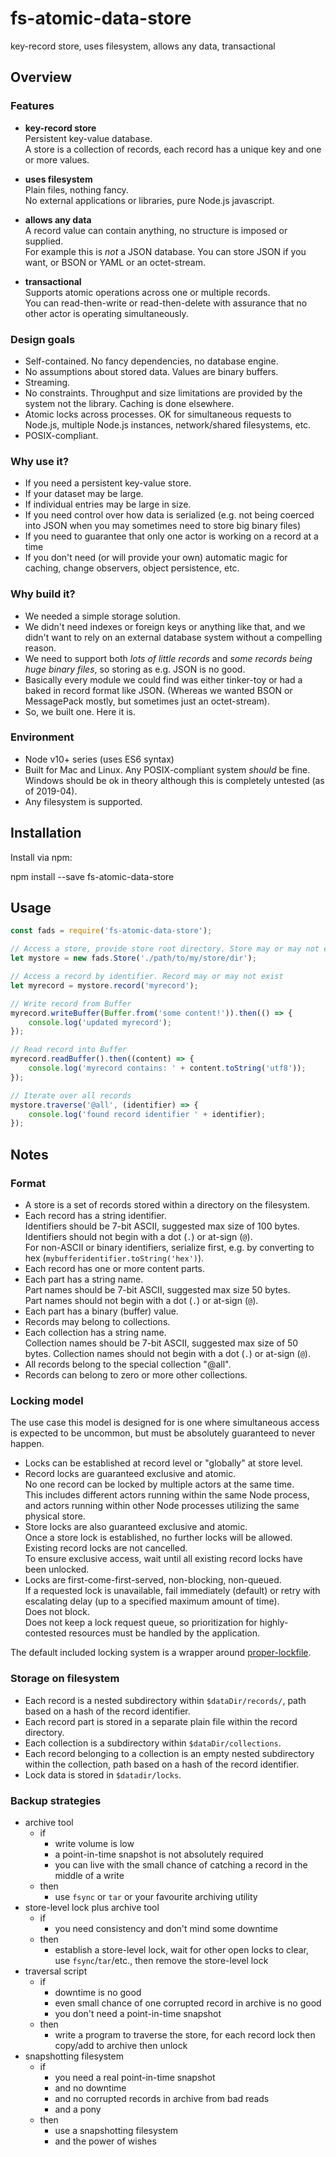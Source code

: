 # fs-atomic-data-store

key-record store, uses filesystem, allows any data, transactional

## Overview

### Features

* **key-record store**  
  Persistent key-value database.  
  A store is a collection of records, each record has a unique key and one or more values.

* **uses filesystem**    
  Plain files, nothing fancy.  
  No external applications or libraries, pure Node.js javascript.

* **allows any data**  
  A record value can contain anything, no structure is imposed or supplied.  
  For example this is _not_ a JSON database. You can store JSON if you want, or BSON or YAML or an octet-stream.

* **transactional**  
  Supports atomic operations across one or multiple records.  
  You can read-then-write or read-then-delete with assurance that no other actor is operating simultaneously.

### Design goals

* Self-contained. No fancy dependencies, no database engine.
* No assumptions about stored data. Values are binary buffers.
* Streaming.
* No constraints. Throughput and size limitations are provided by the system not the library. Caching is done elsewhere.
* Atomic locks across processes. OK for simultaneous requests to Node.js, multiple Node.js instances, network/shared filesystems, etc.
* POSIX-compliant.

### Why use it?

* If you need a persistent key-value store.
* If your dataset may be large.
* If individual entries may be large in size.
* If you need control over how data is serialized (e.g. not being coerced into JSON when you may sometimes need to store big binary files)
* If you need to guarantee that only one actor is working on a record at a time
* If you don't need (or will provide your own) automatic magic for caching, change observers, object persistence, etc.

### Why build it?

* We needed a simple storage solution.
* We didn't need indexes or foreign keys or anything like that, and we didn't want to rely on an external database system without a compelling reason.
* We need to support both *lots of little records* and *some records being huge binary files*, so storing as e.g. JSON is no good.
* Basically every module we could find was either tinker-toy or had a baked in record format like JSON. (Whereas we wanted BSON or MessagePack mostly, but sometimes just an octet-stream).
* So, we built one. Here it is.

### Environment

* Node v10+ series (uses ES6 syntax)
* Built for Mac and Linux. Any POSIX-compliant system *should* be fine. Windows should be ok in theory although this is completely untested (as of 2019-04).
* Any filesystem is supported.

## Installation

Install via npm:

 npm install --save fs-atomic-data-store

## Usage

```javascript
const fads = require('fs-atomic-data-store');

// Access a store, provide store root directory. Store may or may not exist
let mystore = new fads.Store('./path/to/my/store/dir');

// Access a record by identifier. Record may or may not exist
let myrecord = mystore.record('myrecord');

// Write record from Buffer
myrecord.writeBuffer(Buffer.from('some content!')).then(() => {
	console.log('updated myrecord');
});

// Read record into Buffer
myrecord.readBuffer().then((content) => {
	console.log('myrecord contains: ' + content.toString('utf8'));
});

// Iterate over all records
mystore.traverse('@all', (identifier) => {
	console.log('found record identifier ' + identifier);
});
```
## Notes

### Format

* A store is a set of records stored within a directory on the filesystem.
* Each record has a string identifier.  
  Identifiers should be 7-bit ASCII, suggested max size of 100 bytes.  
  Identifiers should not begin with a dot (`.`) or at-sign (`@`).  
  For non-ASCII or binary identifiers, serialize first, e.g. by converting to hex (`mybufferidentifier.toString('hex')`).
* Each record has one or more content parts.
* Each part has a string name.  
  Part names should be 7-bit ASCII, suggested max size 50 bytes.  
  Part names should not begin with a dot (`.`) or at-sign (`@`).
* Each part has a binary (buffer) value.
* Records may belong to collections.
* Each collection has a string name.  
  Collection names should be 7-bit ASCII, suggested max size of 50 bytes.
  Collection names should not begin with a dot (`.`) or at-sign (`@`).
* All records belong to the special collection "@all".
* Records can belong to zero or more other collections.

### Locking model

The use case this model is designed for is one where simultaneous access is expected to be uncommon, but must be absolutely guaranteed to never happen.

* Locks can be established at record level or "globally" at store level.
* Record locks are guaranteed exclusive and atomic.  
  No one record can be locked by multiple actors at the same time.  
  This includes different actors running within the same Node process, and actors running within other Node processes utilizing the same physical store.
* Store locks are also guaranteed exclusive and atomic.  
  Once a store lock is established, no further locks will be allowed.  
  Existing record locks are not cancelled.  
  To ensure exclusive access, wait until all existing record locks have been unlocked.
* Locks are first-come-first-served, non-blocking, non-queued.  
  If a requested lock is unavailable, fail immediately (default) or retry with escalating delay (up to a specified maximum amount of time).  
  Does not block.  
  Does not keep a lock request queue, so prioritization for highly-contested resources must be handled by the application.

The default included locking system is a wrapper around [proper-lockfile](https://www.npmjs.com/package/proper-lockfile).

### Storage on filesystem

* Each record is a nested subdirectory within `$dataDir/records/`, path based on a hash of the record identifier.
* Each record part is stored in a separate plain file within the record directory.
* Each collection is a subdirectory within `$dataDir/collections`.
* Each record belonging to a collection is an empty nested subdirectory within the collection, path based on a hash of the record identifier.
* Lock data is stored in `$datadir/locks`.

### Backup strategies

* archive tool
	* if
		* write volume is low
		* a point-in-time snapshot is not absolutely required
		* you can live with the small chance of catching a record in the middle of a write
	* then
		* use `fsync` or `tar` or your favourite archiving utility
* store-level lock plus archive tool
	* if
		* you need consistency and don't mind some downtime
	* then
		* establish a store-level lock, wait for other open locks to clear, use `fsync`/`tar`/etc., then remove the store-level lock
* traversal script
	* if
		* downtime is no good
		* even small chance of one corrupted record in archive is no good
		* you don't need a point-in-time snapshot
	* then
		* write a program to traverse the store, for each record lock then copy/add to archive then unlock
* snapshotting filesystem
	* if
		* you need a real point-in-time snapshot
		* and no downtime
		* and no corrupted records in archive from bad reads
		* and a pony
	* then
		* use a snapshotting filesystem
		* and the power of wishes
